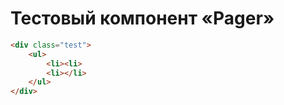 # Тестовый компонент «Pager»
```html
<div class="test">
    <ul>
        <li><li>
        <li></li>
    </ul>
</div>
```